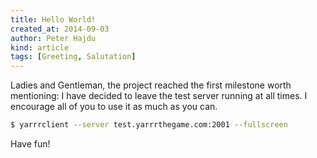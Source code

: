 ```yaml
---
title: Hello World!
created_at: 2014-09-03
author: Peter Hajdu
kind: article
tags: [Greeting, Salutation]
---
```


Ladies and Gentleman, the project reached the first milestone worth mentioning: I have decided to
leave the test server running at all times. I encourage all of you to use it as much as you can.

~~~ bash
$ yarrrclient --server test.yarrrthegame.com:2001 --fullscreen
~~~

Have fun!

